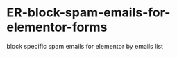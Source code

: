# ER-block-spam-emails-for-elementor-forms

block specific spam emails for elementor by emails list
